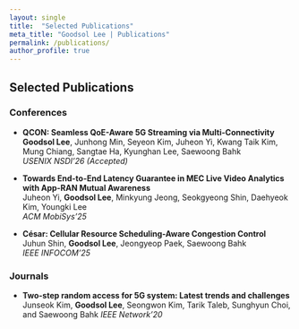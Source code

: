 ```yaml
---
layout: single
title:  "Selected Publications"
meta_title: "Goodsol Lee | Publications"
permalink: /publications/
author_profile: true
---
```


## Selected Publications

### Conferences 
- **QCON: Seamless QoE-Aware 5G Streaming via Multi-Connectivity**  
  **Goodsol Lee**, Junhong Min, Seyeon Kim, Juheon Yi, Kwang Taik Kim, Mung Chiang, Sangtae Ha, Kyunghan Lee, Saewoong Bahk  
  <span style="font-style:italic">USENIX NSDI’26 (Accepted)</span>

- **Towards End-to-End Latency Guarantee in MEC Live Video Analytics with App-RAN Mutual Awareness**  
  Juheon Yi, **Goodsol Lee**, Minkyung Jeong, Seokgyeong Shin, Daehyeok Kim, Youngki Lee  
  <span style="font-style:italic">ACM MobiSys’25</span>

- **César: Cellular Resource Scheduling-Aware Congestion Control**  
  Juhun Shin, **Goodsol Lee**, Jeongyeop Paek, Saewoong Bahk  
  <span style="font-style:italic">IEEE INFOCOM’25</span>

### Journals
- **Two-step random access for 5G system: Latest trends and challenges**
  Junseok Kim, **Goodsol Lee**, Seongwon Kim, Tarik Taleb, Sunghyun Choi, and Saewoong Bahk
  <span style="font-style:italic">IEEE Network’20</span>
